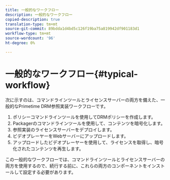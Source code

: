 ```yaml
---
title: 一般的なワークフロー
description: 一般的なワークフロー
copied-description: true
translation-type: tm+mt
source-git-commit: 89bdda1d4bd5c126f19ba75a819942df901183d1
workflow-type: tm+mt
source-wordcount: '96'
ht-degree: 0%

---
```



# 一般的なワークフロー{#typical-workflow}

次に示すのは、コマンドラインツールとライセンスサーバーの両方を備えた、一般的なPrimetime DRM参照実装ワークフローです。

1. ポリシーコマンドラインツールを使用してDRMポリシーを作成します。
1. Packagerのコマンドラインツールを使用して、コンテンツを暗号化します。
1. 参照実装のライセンスサーバーをデプロイします。
1. ビデオプレーヤーをWebサーバーにアップロードします。
1. アップロードしたビデオプレーヤーを使用して、ライセンスを取得し、暗号化されたコンテンツを再生します。

この一般的なワークフローでは、コマンドラインツールとライセンスサーバーの両方を使用するので、続行する前に、これらの両方のコンポーネントをインストールして設定する必要があります。
